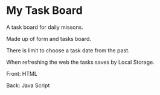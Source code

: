 # My Task Board
A task board for daily missons.

Made up of form and tasks board.

There is limit to choose a task date from the past.

When refreshing the web the tasks saves by Local Storage.

Front: HTML

Back: Java Script
